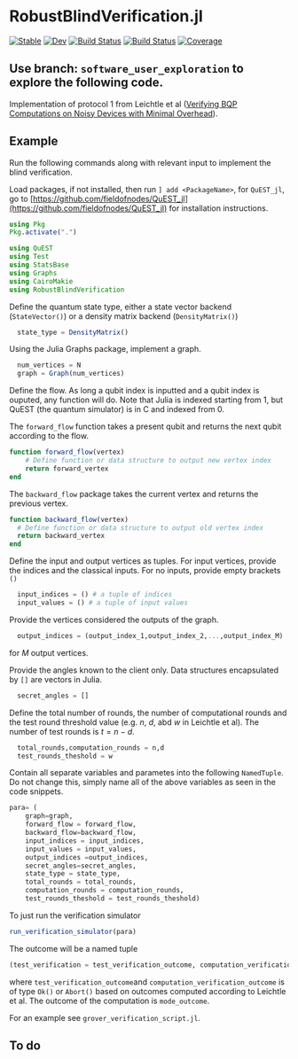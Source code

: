# RobustBlindVerification.jl

[![Stable](https://img.shields.io/badge/docs-stable-blue.svg)](https://fieldofnodes.github.io/QuESTMbqcBqpVerification.jl/stable/)
[![Dev](https://img.shields.io/badge/docs-dev-blue.svg)](https://fieldofnodes.github.io/QuESTMbqcBqpVerification.jl/dev/)
[![Build Status](https://github.com/fieldofnodes/QuESTMbqcBqpVerification.jl/actions/workflows/CI.yml/badge.svg?branch=main)](https://github.com/fieldofnodes/QuESTMbqcBqpVerification.jl/actions/workflows/CI.yml?query=branch%3Amain)
[![Build Status](https://travis-ci.com/fieldofnodes/QuESTMbqcBqpVerification.jl.svg?branch=main)](https://travis-ci.com/fieldofnodes/QuESTMbqcBqpVerification.jl)
[![Coverage](https://codecov.io/gh/fieldofnodes/QuESTMbqcBqpVerification.jl/branch/main/graph/badge.svg)](https://codecov.io/gh/fieldofnodes/QuESTMbqcBqpVerification.jl)

## Use branch: `software_user_exploration` to explore the following code.


Implementation of protocol 1 from Leichtle et al ([Verifying BQP Computations on Noisy Devices with Minimal Overhead](https://journals.aps.org/prxquantum/abstract/10.1103/PRXQuantum.2.040302)).



## Example
Run the following commands along with relevant input to implement the blind verification.

Load packages, if not installed, then run `] add <PackageName>`, for `QuEST_jl`, go to [https://github.com/fieldofnodes/QuEST_jl](https://github.com/fieldofnodes/QuEST_jl) for installation instructions.
```julia
using Pkg
Pkg.activate(".")

using QuEST
using Test
using StatsBase
using Graphs
using CairoMakie
using RobustBlindVerification
```
Define the quantum state type, either a state vector backend (`StateVector()`) or a density matrix backend (`DensityMatrix()`)

```julia
  state_type = DensityMatrix()
```
Using the Julia Graphs package, implement a graph.

```julia
  num_vertices = N
  graph = Graph(num_vertices)
```

Define the flow. As long a qubit index is inputted and a qubit index is ouputed, any function will do. Note that Julia is indexed starting from $1$, but QuEST (the quantum simulator) is in C and indexed from $0$. 

The `forward_flow` function takes a present qubit and returns the next qubit according to the flow.
```julia
function forward_flow(vertex)
    # Define function or data structure to output new vertex index
    return forward_vertex
end
```
The `backward_flow` package takes the current vertex and returns the previous vertex.

```julia
function backward_flow(vertex)
  # Define function or data structure to output old vertex index
  return backward_vertex
end
```

Define the input and output vertices as tuples. For input vertices, provide the indices and the classical inputs. For no inputs, provide empty brackets `()`

```julia
  input_indices = () # a tuple of indices 
  input_values = () # a tuple of input values
```

Provide the vertices considered the outputs of the graph.

```julia
  output_indices = (output_index_1,output_index_2,...,output_index_M)
```

for $M$ output vertices.

Provide the angles known to the client only. Data structures encapsulated by `[]` are vectors in Julia.

```julia
  secret_angles = []
```

Define the total number of rounds, the number of computational rounds and the test round threshold value (e.g. $n$, $d$, abd $w$ in Leichtle et al). The number of test rounds is $t = n - d$.
```julia
  total_rounds,computation_rounds = n,d
  test_rounds_theshold = w
```

Contain all separate variables and parametes into the following `NamedTuple`. Do not change this, simply name all of the above variables as seen in the code snippets. 

```julia
para= (
    graph=graph,
    forward_flow = forward_flow,
    backward_flow=backward_flow,
    input_indices = input_indices,
    input_values = input_values,
    output_indices =output_indices,
    secret_angles=secret_angles,
    state_type = state_type,
    total_rounds = total_rounds,
    computation_rounds = computation_rounds,
    test_rounds_theshold = test_rounds_theshold)
```

To just run the verification simulator

```julia
run_verification_simulator(para)
```

The outcome will be a named tuple

```julia
(test_verification = test_verification_outcome, computation_verification = computation_verification_outcome, mode_outcome = mode_outcome)
```

where `test_verification_outcome`and `computation_verification_outcome` is of type `Ok()` or `Abort()` based on outcomes computed according to Leichtle et al. The outcome of the computation is `mode_outcome`.


For an example see `grover_verification_script.jl`.

## To do

